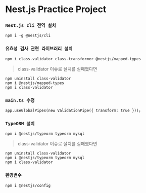 # Nest.js Practice Project

### `Nest.js cli 전역 설치`

```
npm i -g @nestjs/cli
```

### `유효성 검사 관련 라이브러리 설치`

```
npm i class-validator class-transformer @nestjs/mapped-types
```

> class-validator 이슈로 설치를 실패했다면

```
npm uninstall class-validator
npm i @nestjs/mapped-types
npm i class-validator
```

### `main.ts 수정`

```
app.useGlobalPipes(new ValidationPipe({ transform: true }));
```

### `TypeORM 설치`

```
npm i @nestjs/typeorm typeorm mysql
```

> class-validator 이슈로 설치를 실패했다면

```
npm uninstall class-validator
npm i @nestjs/typeorm typeorm mysql
npm i class-validator
```

### `환경변수`

```
npm i @nestjs/config
```